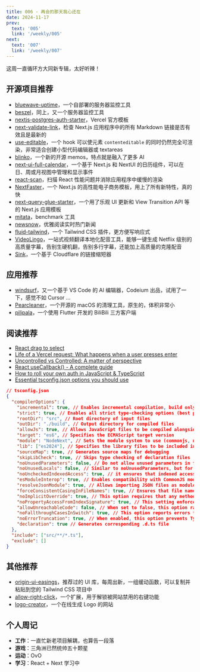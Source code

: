 ```yaml
---
title: 006 - 再会的那天我心还在
date: 2024-11-17
prev:
  text: '005'
  link: '/weekly/005'
next:
  text: '007'
  link: '/weekly/007'
---
```


这周一直循环方大同新专辑，太好听辣！

## 开源项目推荐

- [bluewave-uptime](https://github.com/bluewave-labs/bluewave-uptime)，一个自部署的服务器监控工具
- [beszel](https://github.com/henrygd/beszel)，同上，又一个服务器监控工具
- [nextjs-postgres-auth-starter](https://github.com/vercel/nextjs-postgres-auth-starter)，Vercel 官方模板
- [next-validate-link](https://github.com/fuma-nama/next-validate-link)，检查 Next.js 应用程序中的所有 Markdown 链接是否有效且是最新的
- [use-editable](https://github.com/FormidableLabs/use-editable)，一个 hook 可以使元素 `contenteditable` 的同时仍然完全可渲染，非常适合创建小型代码编辑器或 textareas
- [blinko](https://github.com/blinko-space/blinko)，一个新的开源 memos，特点就是融入了更多 AI
- [next-ui-full-calendar](https://github.com/Mina-Massoud/next-ui-full-calendar)，一个基于 Next.js 和 NextUI 的日历组件，可以在日、周或月视图中管理和显示事件
- [react-scan](https://github.com/aidenybai/react-scan)，扫描 React 性能问题并消除应用程序中缓慢的渲染
- [NextFaster](https://github.com/ethanniser/NextFaster)，一个 Next.js 的高性能电子商务模板，用上了所有新特性，真的快
- [next-query-glue-starter](https://github.com/akhmadshin/next-query-glue-starter)，一个用了乐观 UI 更新和 View Transition API 等的 Next.js 应用模板
- [mitata](https://github.com/evanwashere/mitata)，benchmark 工具
- [newsnow](https://github.com/ourongxing/newsnow)，优雅阅读实时热门新闻
- [fluid-tailwind](https://github.com/barvian/fluid-tailwind)，一个 Tailwind CSS 插件，更方便写响应式
- [VideoLingo](https://github.com/Huanshere/VideoLingo)，一站式视频翻译本地化配音工具，能够一键生成 Netflix 级别的高质量字幕，告别生硬机翻，告别多行字幕，还能加上高质量的克隆配音
- [Sink](https://github.com/ccbikai/Sink)，一个基于 Cloudflare 的链接缩短器

## 应用推荐

- [windsurf](https://codeium.com/windsurf)，又一个基于 VS Code 的 AI 编辑器，Codeium 出品，试用了一下，感觉不如 Cursor ...
- [Pearcleaner](https://github.com/alienator88/Pearcleaner)，一个开源的 macOS 的清理工具，原生的，体积非常小
- [pilipala](https://github.com/guozhigq/pilipala)，一个使用 Flutter 开发的 BiliBili 三方客户端

## 阅读推荐

- [React drag to select](https://www.joshuawootonn.com/react-drag-to-select)
- [Life of a Vercel request: What happens when a user presses enter](https://vercel.com/blog/life-of-a-vercel-request-what-happens-when-a-user-presses-enter)
- [Uncontrolled vs Controlled: A matter of perspective](https://buildui.com/posts/uncontrolled-vs-controlled-a-matter-of-perspective)
- [React useCallback() - A complete guide](https://hygraph.com/blog/react-usecallback-a-complete-guide)
- [How to roll your own auth in JavaScript & TypeScript](https://www.robinwieruch.de/how-to-roll-your-own-auth/)
- [Essential tsconfig.json options you should use](https://tduyng.com/blog/tsconfig-options-you-should-use/)

```json
// tsconfig.json
{
  "compilerOptions": {
    "incremental": true, // Enables incremental compilation, build only the changed code
    "strict": true, // Enables all strict type-checking options (best practice)
    "rootDir": "src", // Root directory of input files
    "outDir": "./build", // Output directory for compiled files
    "allowJs": true, // Allows JavaScript files to be compiled alongside TypeScript files.
    "target": "es6", // Specifies the ECMAScript target version
    "module": "NodeNext", // Sets the module system to use (commonjs, nodenext, esnext)
    "lib": ["es2024"], // Specifies the library files to be included in the compilation.
    "sourceMap": true, // Generates source maps for debugging
    "skipLibCheck": true, // Skips type checking of declaration files
    "noUnusedParameters": false, // Do not allow unused parameters in functions.
    "noUnusedLocals": false, // Similar to noUnusedParameters, but for local variables.
    "noUncheckedIndexedAccess": true, // it ensures that indexed access types are checked for undefined values,
    "esModuleInterop": true, // Enables compatibility with CommonJS modules, allowing default imports from modules with no default export.
    "resolveJsonModule": true, // Allows importing JSON files as modules
    "forceConsistentCasingInFileNames": true, // Ensures that file names are treated with consistent casing, which is important for cross-platform compatibility.,
    "noImplicitOverride": true, // This option requires that any method in a subclass that overrides a method in a superclass must explicitly use the override keyword.
    "noPropertyAccessFromIndexSignature": true, // This setting enforces that properties accessed via dot notation must be explicitly defined in the type.
    "allowUnreachableCode": false, // When set to false, this option raises errors for code that is unreachable, meaning it cannot be executed.
    "noFallthroughCasesInSwitch": true, // This option reports errors for switch statement cases that fall through without a break, return, or throw statement.
    "noErrorTruncation": true, // When enabled, this option prevents TypeScript from truncating error messages, providing full details about the error.
    "declaration": true // Generates corresponding .d.ts file
  },
  "include": ["src/**/*.ts"],
  "exclude": []
}
```

## 其他推荐

- [origin-ui-easings](https://originui.com/easings)，推荐过的 UI 库，每周出新，一组缓动函数，可以复制并粘贴到您的 Tailwind CSS 项目中
- [allow-right-click](https://github.com/lunu-bounir/allow-right-click)，一个扩展，用于解锁被网站禁用的右键功能
- [logo-creator](https://www.logo-creator.io/)，一个在线生成 Logo 的网站

## 个人周记

- **工作**：一直忙新老项目解耦，也算告一段落
- **游戏**：三角洲已然统帅五十颗星
- **运动**：OvO
- **学习**：React + Next 学习中
